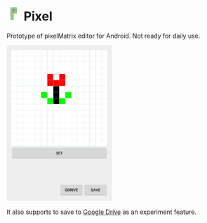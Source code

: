 # ![icon](images/icon.png) Pixel
Prototype of pixelMatrix editor for Android.  Not ready for daily use.

<img src="images/screenshot.png" width="240" />

It also supports to save to [Google Drive](https://developers.google.com/drive/android/) as an experiment feature.
